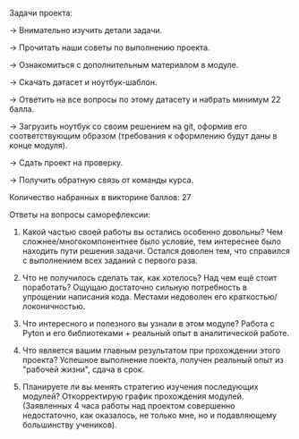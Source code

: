 Задачи проекта:

→ Внимательно изучить детали задачи.

→ Прочитать наши советы по выполнению проекта.

→ Ознакомиться с дополнительным материалом в модуле.

→ Скачать датасет и ноутбук-шаблон.

→ Ответить на все вопросы по этому датасету и набрать минимум 22 балла.

→ Загрузить ноутбук со своим решением на git, оформив его соответствующим образом (требования к оформлению будут даны в конце модуля).

→ Сдать проект на проверку.

→ Получить обратную связь от команды курса.

Количество набранных в викторине баллов: 27

Ответы на вопросы саморефлексии:

1. Какой частью своей работы вы остались особенно довольны?
Чем сложнее/многокомпонентнее было условие, тем интереснее было находить пути решения задачи.
Остался доволен тем, что справился с выполнением всех заданий с первого раза.

2. Что не получилось сделать так, как хотелось? Над чем ещё стоит поработать?
Ощущаю достаточно сильную потребность в упрощении написания кода.
Местами недоволен его краткостью/локоничностью.

3. Что интересного и полезного вы узнали в этом модуле?
Работа с Pyton и его библиотеками + реальный опыт в аналитической работе.

4. Что является вашим главным результатом при прохождении этого проекта?
Успешное выполнение поекта, получен реальный опыт из "рабочей жизни", сдача в срок.

5. Планируете ли вы менять стратегию изучения последующих модулей?
Откорректирую график прохождения модулей. (Заявленных 4 часа работы над проектом совершенно недостаточно, как оказалось, не только мне, но и подавляющему большинству учеников).
